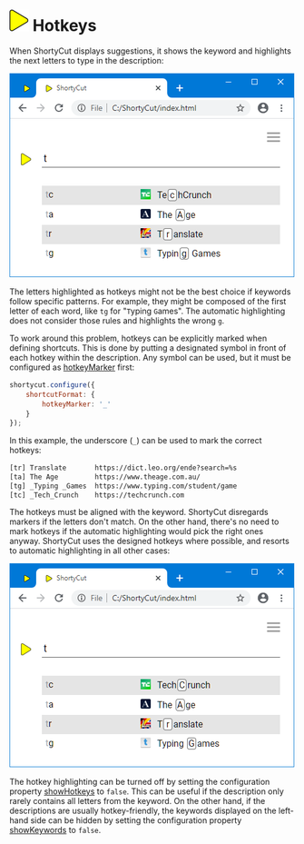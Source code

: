 # ![](img/arrow.svg) Hotkeys

When ShortyCut displays suggestions, it shows the keyword and highlights the next letters to type in the description:

![](img/hotkeys-automatic.png)

The letters highlighted as hotkeys might not be the best choice if keywords follow specific patterns. For example, they might be composed of the first letter of each word, like `tg` for "`T`yping `G`ames". The automatic highlighting does not consider those rules and highlights the wrong `g`.

To work around this problem, hotkeys can be explicitly marked when defining shortcuts. This is done by putting a designated symbol in front of each hotkey within the description. Any symbol can be used, but it must be configured as [hotkeyMarker](configuration.md#shortcutformathotkeymarker) first:

```javascript
shortycut.configure({
    shortcutFormat: {
        hotkeyMarker: '_'
    }
});
```

In this example, the underscore (`_`) can be used to mark the correct hotkeys:

```text
[tr] Translate       https://dict.leo.org/ende?search=%s
[ta] The Age         https://www.theage.com.au/
[tg] _Typing _Games  https://www.typing.com/student/game
[tc] _Tech_Crunch    https://techcrunch.com
```

The hotkeys must be aligned with the keyword. ShortyCut disregards markers if the letters don't match. On the other hand, there's no need to mark hotkeys if the automatic highlighting would pick the right ones anyway. ShortyCut uses the designed hotkeys where possible, and resorts to automatic highlighting in all other cases:

![](img/hotkeys-manual.png)

The hotkey highlighting can be turned off by setting the configuration property [showHotkeys](configuration.md#homepagesuggestionsshowhotkeys) to `false`. This can be useful if the description only rarely contains all letters from the keyword. On the other hand, if the descriptions are usually hotkey-friendly, the keywords displayed on the left-hand side can be hidden by setting the configuration property [showKeywords](configuration.md#homepagesuggestionsshowkeywords) to `false`.
